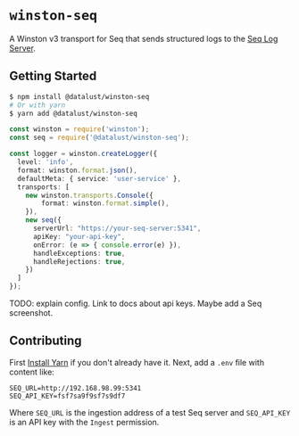 # `winston-seq`

A Winston v3 transport for Seq that sends structured logs to the [Seq Log Server](https://datalust.co/seq).

## Getting Started

```sh
$ npm install @datalust/winston-seq
# Or with yarn
$ yarn add @datalust/winston-seq
```

```ts
const winston = require('winston');
const seq = require('@datalust/winston-seq');

const logger = winston.createLogger({
  level: 'info',
  format: winston.format.json(),
  defaultMeta: { service: 'user-service' },
  transports: [
    new winston.transports.Console({
        format: winston.format.simple(),
    }),
    new seq({
      serverUrl: "https://your-seq-server:5341",
      apiKey: "your-api-key",
      onError: (e => { console.error(e) }),
      handleExceptions: true,
      handleRejections: true,
    })
  ]
});
```

TODO: explain config. Link to docs about api keys. Maybe add a Seq screenshot. 

## Contributing

First [Install Yarn](https://yarnpkg.com/getting-started/install) if you don't already have it. Next, add a `.env` file with content like:

```
SEQ_URL=http://192.168.98.99:5341
SEQ_API_KEY=fsf7sa9f9sf7s9df7
```

Where `SEQ_URL` is the ingestion address of a test Seq server and `SEQ_API_KEY` is an API key with the `Ingest` permission. 